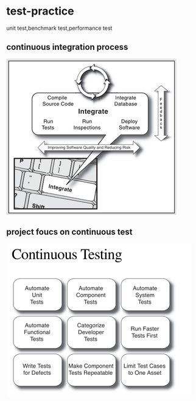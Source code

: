 # test-practice
unit test,benchmark test,performance test

## continuous integration  process

![avatar](/book/CI-Process.png)




## project foucs on continuous test

![avatar](/book/CI-Process-Test.png)
